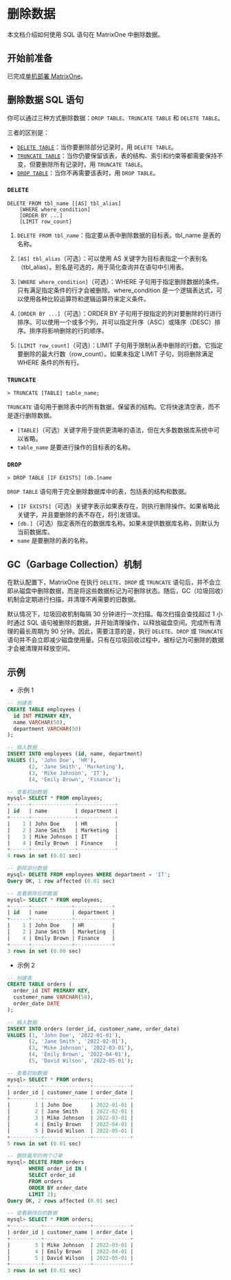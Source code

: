# 删除数据

本文档介绍如何使用 SQL 语句在 MatrixOne 中删除数据。

## 开始前准备

已完成[单机部署 MatrixOne](../../Get-Started/install-standalone-matrixone.md)。

## 删除数据 SQL 语句

你可以通过三种方式删除数据：`DROP TABLE`、`TRUNCATE TABLE` 和 `DELETE TABLE`。

三者的区别是：

- [`DELETE TABLE`](../../Reference/SQL-Reference/Data-Manipulation-Language/delete.md)：当你要删除部分记录时，用 `DELETE TABLE`。
- [`TRUNCATE TABLE`](../../Reference/SQL-Reference/Data-Definition-Language/truncate-table.md)：当你仍要保留该表，表的结构、索引和约束等都需要保持不变，但要删除所有记录时，用 `TRUNCATE TABLE`。
- [`DROP TABLE`](../../Reference/SQL-Reference/Data-Definition-Language/drop-table.md)：当你不再需要该表时，用 `DROP TABLE`。

### `DELETE`

```
DELETE FROM tbl_name [[AS] tbl_alias]
    [WHERE where_condition]
    [ORDER BY ...]
    [LIMIT row_count]
```

1. `DELETE FROM tbl_name`：指定要从表中删除数据的目标表。tbl_name 是表的名称。

2. `[AS] tbl_alias`（可选）：可以使用 AS 关键字为目标表指定一个表别名（tbl_alias）。别名是可选的，用于简化查询并在语句中引用表。

3. `[WHERE where_condition]`（可选）：WHERE 子句用于指定删除数据的条件。只有满足指定条件的行才会被删除。where_condition 是一个逻辑表达式，可以使用各种比较运算符和逻辑运算符来定义条件。

4. `[ORDER BY ...]`（可选）：ORDER BY 子句用于按指定的列对要删除的行进行排序。可以使用一个或多个列，并可以指定升序（ASC）或降序（DESC）排序。排序将影响删除的行的顺序。

5. `[LIMIT row_count]`（可选）：LIMIT 子句用于限制从表中删除的行数。它指定要删除的最大行数（row_count）。如果未指定 LIMIT 子句，则将删除满足 WHERE 条件的所有行。

### `TRUNCATE`

```
> TRUNCATE [TABLE] table_name;
```

`TRUNCATE` 语句用于删除表中的所有数据，保留表的结构。它将快速清空表，而不是逐行删除数据。

- `[TABLE]`（可选）关键字用于提供更清晰的语法，但在大多数数据库系统中可以省略。
- `table_name` 是要进行操作的目标表的名称。

### `DROP`

```
> DROP TABLE [IF EXISTS] [db.]name
```

`DROP TABLE` 语句用于完全删除数据库中的表，包括表的结构和数据。

- `[IF EXISTS]`（可选）关键字表示如果表存在，则执行删除操作。如果省略此关键字，并且要删除的表不存在，将引发错误。
- `[db.]`（可选）指定表所在的数据库名称。如果未提供数据库名称，则默认为当前数据库。
- `name` 是要删除的表的名称。

## GC（Garbage Collection）机制

在默认配置下，MatrixOne 在执行 `DELETE`、`DROP` 或 `TRUNCATE` 语句后，并不会立即从磁盘中删除数据，而是将这些数据标记为可删除状态。随后，GC（垃圾回收）机制会定期进行扫描，并清理不再需要的旧数据。

默认情况下，垃圾回收机制每隔 30 分钟进行一次扫描。每次扫描会查找超过 1 小时通过 SQL 语句被删除的数据，并开始清理操作，以释放磁盘空间。完成所有清理的最长周期为 90 分钟。因此，需要注意的是，执行 `DELETE`、`DROP` 或 `TRUNCATE` 语句并不会立即减少磁盘使用量。只有在垃圾回收过程中，被标记为可删除的数据才会被清理并释放空间。

## 示例

- 示例 1

```sql
-- 创建表
CREATE TABLE employees (
  id INT PRIMARY KEY,
  name VARCHAR(50),
  department VARCHAR(50)
);

-- 插入数据
INSERT INTO employees (id, name, department)
VALUES (1, 'John Doe', 'HR'),
       (2, 'Jane Smith', 'Marketing'),
       (3, 'Mike Johnson', 'IT'),
       (4, 'Emily Brown', 'Finance');

-- 查看初始数据
mysql> SELECT * FROM employees;
+------+--------------+------------+
| id   | name         | department |
+------+--------------+------------+
|    1 | John Doe     | HR         |
|    2 | Jane Smith   | Marketing  |
|    3 | Mike Johnson | IT         |
|    4 | Emily Brown  | Finance    |
+------+--------------+------------+
4 rows in set (0.01 sec)

-- 删除部分数据
mysql> DELETE FROM employees WHERE department = 'IT';
Query OK, 1 row affected (0.01 sec)

-- 查看删除后的数据
mysql> SELECT * FROM employees;
+------+-------------+------------+
| id   | name        | department |
+------+-------------+------------+
|    1 | John Doe    | HR         |
|    2 | Jane Smith  | Marketing  |
|    4 | Emily Brown | Finance    |
+------+-------------+------------+
3 rows in set (0.00 sec)
```

- 示例 2

```sql
-- 创建表
CREATE TABLE orders (
  order_id INT PRIMARY KEY,
  customer_name VARCHAR(50),
  order_date DATE
);

-- 插入数据
INSERT INTO orders (order_id, customer_name, order_date)
VALUES (1, 'John Doe', '2022-01-01'),
       (2, 'Jane Smith', '2022-02-01'),
       (3, 'Mike Johnson', '2022-03-01'),
       (4, 'Emily Brown', '2022-04-01'),
       (5, 'David Wilson', '2022-05-01');

-- 查看初始数据
mysql> SELECT * FROM orders;
+----------+---------------+------------+
| order_id | customer_name | order_date |
+----------+---------------+------------+
|        1 | John Doe      | 2022-01-01 |
|        2 | Jane Smith    | 2022-02-01 |
|        3 | Mike Johnson  | 2022-03-01 |
|        4 | Emily Brown   | 2022-04-01 |
|        5 | David Wilson  | 2022-05-01 |
+----------+---------------+------------+
5 rows in set (0.01 sec)

-- 删除最早的两个订单
mysql> DELETE FROM orders
       WHERE order_id IN (
       SELECT order_id
       FROM orders
       ORDER BY order_date
       LIMIT 2);
Query OK, 2 rows affected (0.01 sec)

-- 查看删除后的数据
mysql> SELECT * FROM orders;
+----------+---------------+------------+
| order_id | customer_name | order_date |
+----------+---------------+------------+
|        3 | Mike Johnson  | 2022-03-01 |
|        4 | Emily Brown   | 2022-04-01 |
|        5 | David Wilson  | 2022-05-01 |
+----------+---------------+------------+
3 rows in set (0.01 sec)
```
